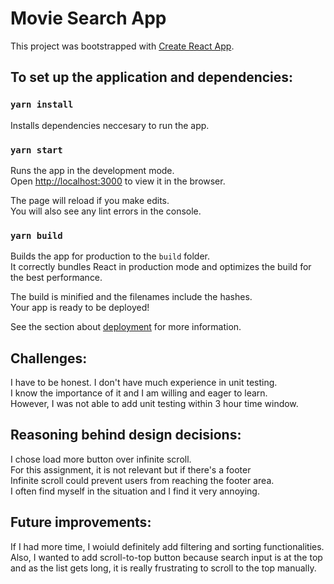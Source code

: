 # Movie Search App

This project was bootstrapped with [Create React App](https://github.com/facebook/create-react-app).


## To set up the application and dependencies:

### `yarn install`

Installs dependencies neccesary to run the app.

### `yarn start`

Runs the app in the development mode.\
Open [http://localhost:3000](http://localhost:3000) to view it in the browser.

The page will reload if you make edits.\
You will also see any lint errors in the console.


### `yarn build`

Builds the app for production to the `build` folder.\
It correctly bundles React in production mode and optimizes the build for the best performance.

The build is minified and the filenames include the hashes.\
Your app is ready to be deployed!

See the section about [deployment](https://facebook.github.io/create-react-app/docs/deployment) for more information.

## Challenges:

I have to be honest. I don't have much experience in unit testing.\
I know the importance of it and I am willing and eager to learn.\
However, I was not able to add unit testing within 3 hour time window.

## Reasoning behind design decisions:

I chose load more button over infinite scroll.\
For this assignment, it is not relevant but if there's a footer\
Infinite scroll could prevent users from reaching the footer area.\
I often find myself in the situation and I find it very annoying.


## Future improvements:

If I had more time, I woiuld definitely add filtering and sorting functionalities.\
Also, I wanted to add scroll-to-top button because search input is at the top\
and as the list gets long, it is really frustrating to scroll to the top manually.


